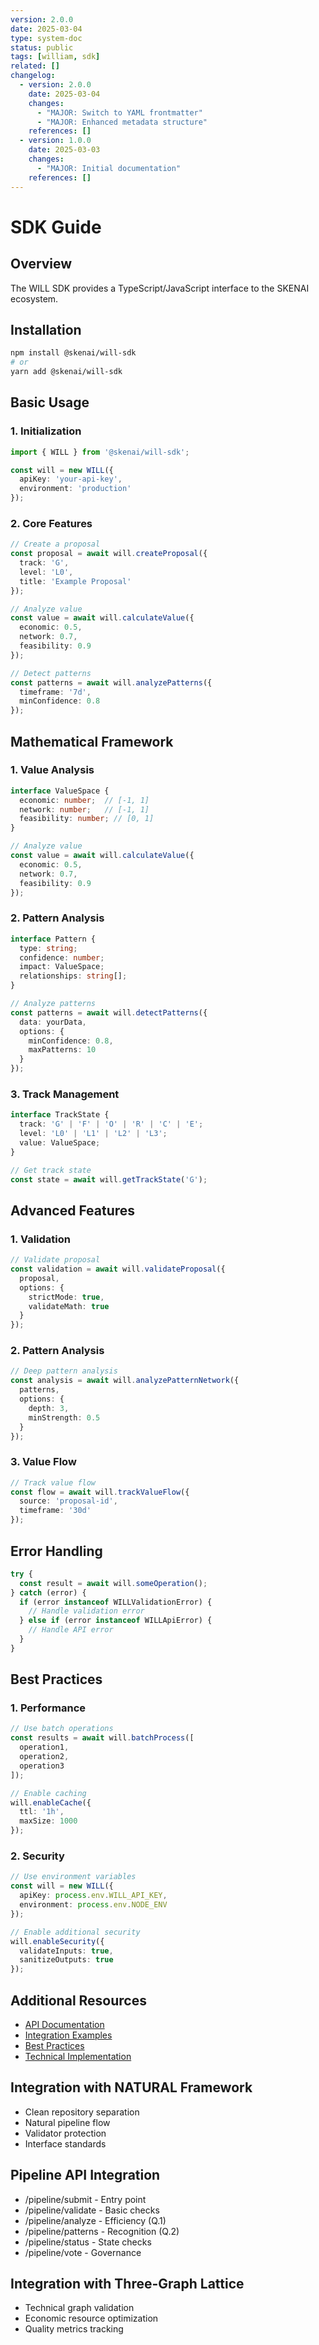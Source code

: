 ```yaml
---
version: 2.0.0
date: 2025-03-04
type: system-doc
status: public
tags: [william, sdk]
related: []
changelog:
  - version: 2.0.0
    date: 2025-03-04
    changes:
      - "MAJOR: Switch to YAML frontmatter"
      - "MAJOR: Enhanced metadata structure"
    references: []
  - version: 1.0.0
    date: 2025-03-03
    changes:
      - "MAJOR: Initial documentation"
    references: []
---
```

# SDK Guide

## Overview
The WILL SDK provides a TypeScript/JavaScript interface to the SKENAI ecosystem.

## Installation

```bash
npm install @skenai/will-sdk
# or
yarn add @skenai/will-sdk
```

## Basic Usage

### 1. Initialization
```typescript
import { WILL } from '@skenai/will-sdk';

const will = new WILL({
  apiKey: 'your-api-key',
  environment: 'production'
});
```

### 2. Core Features
```typescript
// Create a proposal
const proposal = await will.createProposal({
  track: 'G',
  level: 'L0',
  title: 'Example Proposal'
});

// Analyze value
const value = await will.calculateValue({
  economic: 0.5,
  network: 0.7,
  feasibility: 0.9
});

// Detect patterns
const patterns = await will.analyzePatterns({
  timeframe: '7d',
  minConfidence: 0.8
});
```

## Mathematical Framework

### 1. Value Analysis
```typescript
interface ValueSpace {
  economic: number;  // [-1, 1]
  network: number;   // [-1, 1]
  feasibility: number; // [0, 1]
}

// Analyze value
const value = await will.calculateValue({
  economic: 0.5,
  network: 0.7,
  feasibility: 0.9
});
```

### 2. Pattern Analysis
```typescript
interface Pattern {
  type: string;
  confidence: number;
  impact: ValueSpace;
  relationships: string[];
}

// Analyze patterns
const patterns = await will.detectPatterns({
  data: yourData,
  options: {
    minConfidence: 0.8,
    maxPatterns: 10
  }
});
```

### 3. Track Management
```typescript
interface TrackState {
  track: 'G' | 'F' | 'O' | 'R' | 'C' | 'E';
  level: 'L0' | 'L1' | 'L2' | 'L3';
  value: ValueSpace;
}

// Get track state
const state = await will.getTrackState('G');
```

## Advanced Features

### 1. Validation
```typescript
// Validate proposal
const validation = await will.validateProposal({
  proposal,
  options: {
    strictMode: true,
    validateMath: true
  }
});
```

### 2. Pattern Analysis
```typescript
// Deep pattern analysis
const analysis = await will.analyzePatternNetwork({
  patterns,
  options: {
    depth: 3,
    minStrength: 0.5
  }
});
```

### 3. Value Flow
```typescript
// Track value flow
const flow = await will.trackValueFlow({
  source: 'proposal-id',
  timeframe: '30d'
});
```

## Error Handling

```typescript
try {
  const result = await will.someOperation();
} catch (error) {
  if (error instanceof WILLValidationError) {
    // Handle validation error
  } else if (error instanceof WILLApiError) {
    // Handle API error
  }
}
```

## Best Practices

### 1. Performance
```typescript
// Use batch operations
const results = await will.batchProcess([
  operation1,
  operation2,
  operation3
]);

// Enable caching
will.enableCache({
  ttl: '1h',
  maxSize: 1000
});
```

### 2. Security
```typescript
// Use environment variables
const will = new WILL({
  apiKey: process.env.WILL_API_KEY,
  environment: process.env.NODE_ENV
});

// Enable additional security
will.enableSecurity({
  validateInputs: true,
  sanitizeOutputs: true
});
```

## Additional Resources
- [API Documentation](API)
- [Integration Examples](Examples)
- [Best Practices](Best-Practices)
- [Technical Implementation](Technical-Implementation)


## Integration with NATURAL Framework
- Clean repository separation
- Natural pipeline flow
- Validator protection
- Interface standards

## Pipeline API Integration
- /pipeline/submit - Entry point
- /pipeline/validate - Basic checks
- /pipeline/analyze - Efficiency (Q.1)
- /pipeline/patterns - Recognition (Q.2)
- /pipeline/status - State checks
- /pipeline/vote - Governance

## Integration with Three-Graph Lattice
- Technical graph validation
- Economic resource optimization
- Quality metrics tracking